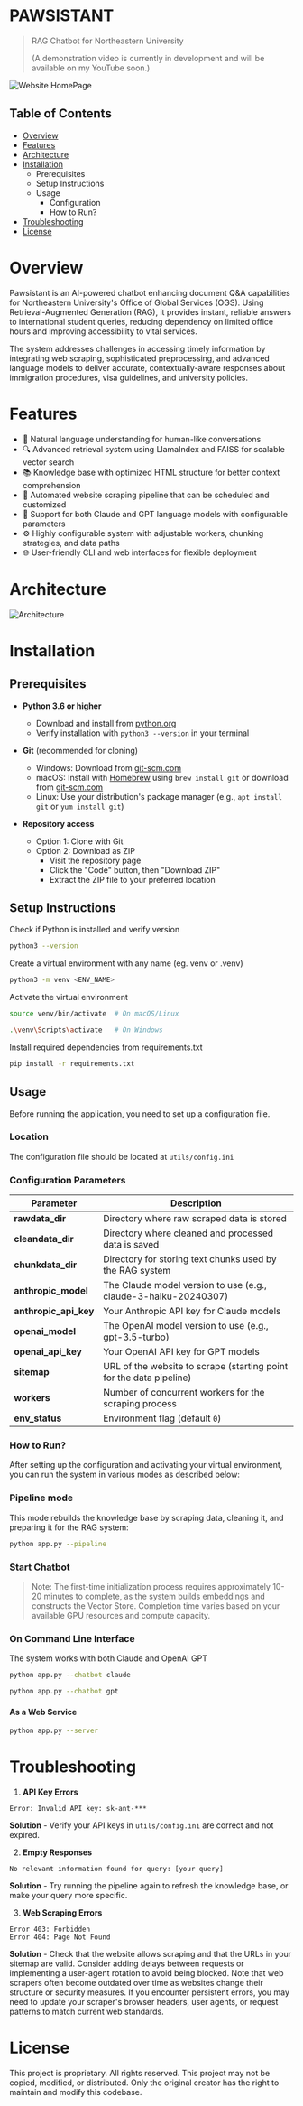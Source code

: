 # PAWSISTANT
> RAG Chatbot for Northeastern University
> 
> (A demonstration video is currently in development and will be available on my YouTube soon.)

![Website HomePage](media/chatbot.gif)

## Table of Contents
* [Overview](#overview)
* [Features](#features)
* [Architecture](#architecture)
* [Installation](#installation)
  * Prerequisites
  * Setup Instructions
  * Usage
    * Configuration
    * How to Run?
* [Troubleshooting](#Troubleshooting)
* [License](#license)

# Overview
Pawsistant is an AI-powered chatbot enhancing document Q&A capabilities for Northeastern University's Office of Global Services (OGS). Using Retrieval-Augmented Generation (RAG), it provides instant, reliable answers to international student queries, reducing dependency on limited office hours and improving accessibility to vital services.

The system addresses challenges in accessing timely information by integrating web scraping, sophisticated preprocessing, and advanced language models to deliver accurate, contextually-aware responses about immigration procedures, visa guidelines, and university policies.

# Features
- 💬 Natural language understanding for human-like conversations
- 🔍 Advanced retrieval system using LlamaIndex and FAISS for scalable vector search
- 📚 Knowledge base with optimized HTML structure for better context comprehension
- 🔄 Automated website scraping pipeline that can be scheduled and customized
- 🤖 Support for both Claude and GPT language models with configurable parameters
- ⚙️ Highly configurable system with adjustable workers, chunking strategies, and data paths
- 🌐 User-friendly CLI and web interfaces for flexible deployment

# Architecture
![Architecture](media/Diagram.png)

# Installation
## Prerequisites
- **Python 3.6 or higher**
  - Download and install from [python.org](https://www.python.org/downloads/)
  - Verify installation with `python3 --version` in your terminal

- **Git** (recommended for cloning)
  - Windows: Download from [git-scm.com](https://git-scm.com/download/win)
  - macOS: Install with [Homebrew](https://brew.sh) using `brew install git` or download from [git-scm.com](https://git-scm.com/download/mac)
  - Linux: Use your distribution's package manager (e.g., `apt install git` or `yum install git`)

- **Repository access**
  - Option 1: Clone with Git
  - Option 2: Download as ZIP
    - Visit the repository page
    - Click the "Code" button, then "Download ZIP"
    - Extract the ZIP file to your preferred location

## Setup Instructions
Check if Python is installed and verify version
```bash
python3 --version
```

Create a virtual environment with any name (eg. venv or .venv)
```bash
python3 -m venv <ENV_NAME>
```

Activate the virtual environment
```bash
source venv/bin/activate  # On macOS/Linux
```
```bash
.\venv\Scripts\activate   # On Windows
```

Install required dependencies from requirements.txt
```bash
pip install -r requirements.txt
```

## Usage

Before running the application, you need to set up a configuration file.

### Location
The configuration file should be located at `utils/config.ini`

<!-- ![Config File](media/config_ss.png) -->

### Configuration Parameters

| **Parameter** | **Description**                                                     |
|-----------|---------------------------------------------------------------------|
| **rawdata_dir** | Directory where raw scraped data is stored                          |
| **cleandata_dir** | Directory where cleaned and processed data is saved                 |
| **chunkdata_dir** | Directory for storing text chunks used by the RAG system            |
| **anthropic_model** | The Claude model version to use (e.g., claude-3-haiku-20240307)     |
| **anthropic_api_key** | Your Anthropic API key for Claude models                            |
| **openai_model** | The OpenAI model version to use (e.g., gpt-3.5-turbo)               |
| **openai_api_key** | Your OpenAI API key for GPT models                                  |
| **sitemap** | URL of the website to scrape (starting point for the data pipeline) |
| **workers** | Number of concurrent workers for the scraping process               |
| **env_status** | Environment flag (default `0`)                                        |


### How to Run?
After setting up the configuration and activating your virtual environment, you can run the system in various modes as described below:
### Pipeline mode
This mode rebuilds the knowledge base by scraping data, cleaning it, and preparing it for the RAG system:
```bash
python app.py --pipeline
```
### Start Chatbot
> Note: The first-time initialization process requires approximately 10-20 minutes to complete, as the system builds embeddings and constructs the Vector Store. Completion time varies based on your available GPU resources and compute capacity.
### On Command Line Interface
The system works with both Claude and OpenAI GPT
```bash
python app.py --chatbot claude
```
```bash
python app.py --chatbot gpt
```

#### As a Web Service
```bash
python app.py --server
```

# Troubleshooting
1. **API Key Errors** 

```
Error: Invalid API key: sk-ant-***
```
**Solution** - Verify your API keys in `utils/config.ini` are correct and not expired.

2. **Empty Responses** 

```
No relevant information found for query: [your query]
```
**Solution** - Try running the pipeline again to refresh the knowledge base, or make your query more specific.

3. **Web Scraping Errors**
```
Error 403: Forbidden
Error 404: Page Not Found
```
**Solution** - Check that the website allows scraping and that the URLs in your sitemap are valid. Consider adding delays between requests or implementing a user-agent rotation to avoid being blocked. Note that web scrapers often become outdated over time as websites change their structure or security measures. If you encounter persistent errors, you may need to update your scraper's browser headers, user agents, or request patterns to match current web standards.


# License

This project is proprietary. All rights reserved. This project may not be copied, modified, or distributed. Only the original creator has the right to maintain and modify this codebase.
